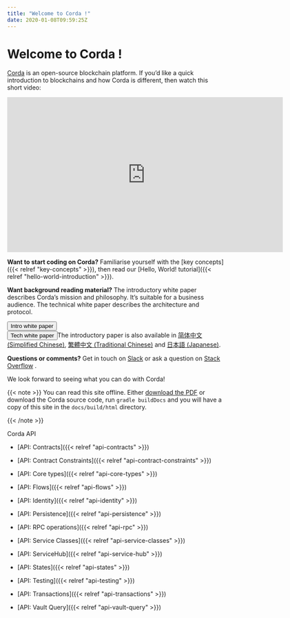 ```yaml
---
title: "Welcome to Corda !"
date: 2020-01-08T09:59:25Z
---
```



# Welcome to Corda !
[Corda](https://www.corda.net/) is an open-source blockchain platform. If you’d like a quick introduction to blockchains and how Corda is different, then watch this short video:

<embed>
<iframe src="https://player.vimeo.com/video/205410473" width="640" height="360" frameborder="0" webkitallowfullscreen="true" mozallowfullscreen="true" allowfullscreen="true"></iframe>


</embed>

**Want to start coding on Corda?** Familiarise yourself with the [key concepts]({{< relref "key-concepts" >}}), then read
            our [Hello, World! tutorial]({{< relref "hello-world-introduction" >}}).

**Want background reading material?** The introductory white paper describes Corda’s mission and philosophy. It’s suitable for a business
            audience. The technical white paper describes the architecture and protocol.

<a href="_static/corda-introductory-whitepaper.pdf"><button class="button button2">Intro white paper</button></a>    
<a href="_static/corda-technical-whitepaper.pdf"><button class="button button2">Tech white paper</button></a>The introductory paper is also available in [简体中文 (Simplified Chinese)](_static/corda-introductory-whitepaper-zhs.pdf), [繁體中文 (Traditional Chinese)](_static/corda-introductory-whitepaper-zht.pdf) and [日本語 (Japanese)](_static/corda-introductory-whitepaper-jp.pdf).

**Questions or comments?** Get in touch on [Slack](https://slack.corda.net/) or ask a question on
            [Stack Overflow](https://stackoverflow.com/questions/tagged/corda) .

We look forward to seeing what you can do with Corda!


{{< note >}}
You can read this site offline. Either [download the PDF](_static/corda-developer-site.pdf) or download the Corda source code, run `gradle buildDocs` and you will have
                a copy of this site in the `docs/build/html` directory.


{{< /note >}}



Corda API
* [API: Contracts]({{< relref "api-contracts" >}})

* [API: Contract Constraints]({{< relref "api-contract-constraints" >}})

* [API: Core types]({{< relref "api-core-types" >}})

* [API: Flows]({{< relref "api-flows" >}})

* [API: Identity]({{< relref "api-identity" >}})

* [API: Persistence]({{< relref "api-persistence" >}})

* [API: RPC operations]({{< relref "api-rpc" >}})

* [API: Service Classes]({{< relref "api-service-classes" >}})

* [API: ServiceHub]({{< relref "api-service-hub" >}})

* [API: States]({{< relref "api-states" >}})

* [API: Testing]({{< relref "api-testing" >}})

* [API: Transactions]({{< relref "api-transactions" >}})

* [API: Vault Query]({{< relref "api-vault-query" >}})




